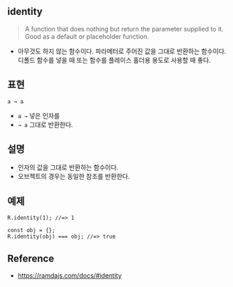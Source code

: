 ## identity
> A function that does nothing but return the parameter supplied to it. Good as a default or placeholder function.
- 아무것도 하지 않는 함수이다. 파라메터로 주어진 값을 그대로 반환하는 함수이다. 디폴드 함수를 넣을 때 또는 함수를 플레이스 홀더용 용도로 사용할 때 좋다.

## 표현
```
a → a
```
- `a →` 넣은 인자를
- `→ a` 그대로 반환한다.

## 설명
- 인자의 값을 그대로 반환하는 함수이다.
- 오브젝트의 경우는 동일한 참조를 반환한다.

## 예제
```
R.identity(1); //=> 1

const obj = {};
R.identity(obj) === obj; //=> true
```

## Reference
- https://ramdajs.com/docs/#identity
